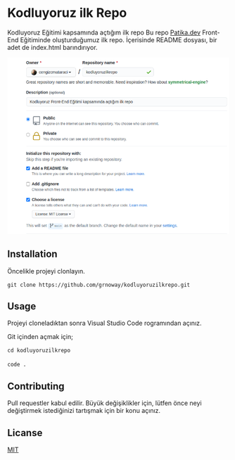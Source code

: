 # Kodluyoruz ilk Repo

Kodluyoruz Eğitimi kapsamında açtığım ilk repo
Bu repo [Patika.dev](https://app.patika.dev/paths) Front-End Eğitiminde oluşturduğumuz ilk repo. İçerisinde README dosyası, bir adet de index.html barındırıyor.

![github](https://raw.githubusercontent.com/Kodluyoruz/taskforce/main/git/odev1/figures/github.png)

## Installation

Öncelikle projeyi clonlayın.

```
git clone https://github.com/grnoway/kodluyoruzilkrepo.git
```

## Usage

Projeyi cloneladıktan sonra Visual Studio Code rogramından açınız.

Git içinden açmak için;

```
cd kodluyoruzilkrepo

code .

```

## Contributing

Pull requestler kabul edilir. Büyük değişiklikler için, lütfen önce neyi değiştirmek istediğinizi tartışmak için bir konu açınız.

## Licanse

[MIT](https://choosealicense.com/licenses/mit/)
